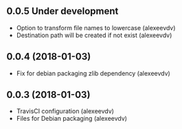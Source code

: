0.0.5 Under development
-----------------------
- Option to transform file names to lowercase (alexeevdv)
- Destination path will be created if not exist (alexeevdv)

0.0.4 (2018-01-03)
-----------------------
- Fix for debian packaging zlib dependency (alexeevdv)

0.0.3 (2018-01-03)
-----------------------
- TravisCI configuration (alexeevdv)
- Files for Debian packaging (alexeevdv)
